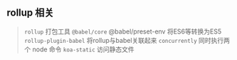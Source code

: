 ## rollup 相关
> `rollup` 打包工具
> `@babel/core` @babel/preset-env 将ES6等转换为ES5
> `rollup-plugin-babel` 将rollup与babel关联起来
> `concurrently` 同时执行两个 node 命令
> `koa-static` 访问静态文件